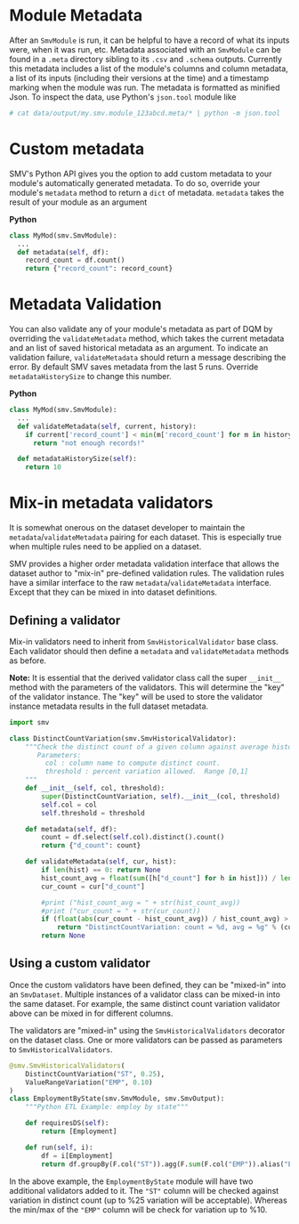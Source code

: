 # Module Metadata

After an `SmvModule` is run, it can be helpful to have a record of what its inputs were, when it was run, etc. Metadata associated with an `SmvModule` can be found in a `.meta` directory sibling to its `.csv` and `.schema` outputs. Currently this metadata includes a list of the module's columns and column metadata, a list of its inputs (including their versions at the time) and a timestamp marking when the module was run. The metadata is formatted as minified Json. To inspect the data, use Python's `json.tool` module like

```bash
# cat data/output/my.smv.module_123abcd.meta/* | python -m json.tool
```

# Custom metadata

SMV's Python API gives you the option to add custom metadata to your module's automatically generated metadata. To do so, override your module's `metadata` method to return a `dict` of metadata. `metadata` takes the result of your module as an argument

**Python**
```python
class MyMod(smv.SmvModule):
  ...
  def metadata(self, df):
    record_count = df.count()
    return {"record_count": record_count}
```

# Metadata Validation

You can also validate any of your module's metadata as part of DQM by overriding the `validateMetadata` method, which takes the current metadata and an list of saved historical metadata as an argument. To indicate an validation failure, `validateMetadata` should return a message describing the error. By default SMV saves metadata from the last 5 runs. Override `metadataHistorySize` to change this number.

**Python**
```python
class MyMod(smv.SmvModule):
  ...
  def validateMetadata(self, current, history):
    if current['record_count'] < min(m['record_count'] for m in history):
      return "not enough records!"

  def metadataHistorySize(self):
    return 10
```

# Mix-in metadata validators
It is somewhat onerous on the dataset developer to maintain the `metadata`/`validateMetadata`
pairing for each dataset.  This is especially true when multiple rules need to be
applied on a dataset.

SMV provides a higher order metadata validation interface that allows the dataset
author to "mix-in" pre-defined validation rules.  The validation rules have a
similar interface to the raw `metadata`/`validateMetadata` interface.  Except that
they can be mixed in into dataset definitions.

## Defining a validator
Mix-in validators need to inherit from `SmvHistoricalValidator` base class.  Each
validator should then define a `metadata` and `validateMetadata` methods as before.

**Note:** It is essential that the derived validator class call the super `__init__`
method with the parameters of the validators.  This will determine the "key" of the
validator instance.  The "key" will be used to store the validator instance metadata
results in the full dataset metadata.

```python
import smv

class DistinctCountVariation(smv.SmvHistoricalValidator):
    """Check the distinct count of a given column against average historical count.
       Parameters:
         col : column name to compute distinct count.
         threshold : percent variation allowed.  Range [0,1]
    """
    def __init__(self, col, threshold):
        super(DistinctCountVariation, self).__init__(col, threshold)
        self.col = col
        self.threshold = threshold

    def metadata(self, df):
        count = df.select(self.col).distinct().count()
        return {"d_count": count}

    def validateMetadata(self, cur, hist):
        if len(hist) == 0: return None
        hist_count_avg = float(sum([h["d_count"] for h in hist])) / len(hist)
        cur_count = cur["d_count"]

        #print ("hist_count_avg = " + str(hist_count_avg))
        #print ("cur_count = " + str(cur_count))
        if (float(abs(cur_count - hist_count_avg)) / hist_count_avg) > self.threshold:
            return "DistinctCountVariation: count = %d, avg = %g" % (cur_count, hist_count_avg)
        return None
```

## Using a custom validator
Once the custom validators have been defined, they can be "mixed-in" into an `SmvDataset`.
Multiple instances of a validator class can be mixed-in into the same dataset.
For example, the same distinct count variation validator above can be mixed in for
different columns.

The validators are "mixed-in" using the `SmvHistoricalValidators` decorator on the
dataset class.  One or more validators can be passed as parameters to `SmvHistoricalValidators`.

```python
@smv.SmvHistoricalValidators(
    DistinctCountVariation("ST", 0.25),
    ValueRangeVariation("EMP", 0.10)
)
class EmploymentByState(smv.SmvModule, smv.SmvOutput):
    """Python ETL Example: employ by state"""

    def requiresDS(self):
        return [Employment]

    def run(self, i):
        df = i[Employment]
        return df.groupBy(F.col("ST")).agg(F.sum(F.col("EMP")).alias("EMP"))

```

In the above example, the `EmploymentByState` module will have two additional validators
added to it.  The `"ST"` column will be checked against variation in distinct count
(up to %25 variation will be acceptable).  Whereas the min/max of the `"EMP"` column
will be check for variation up to %10.
